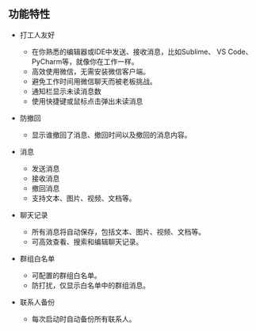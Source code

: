 ## 功能特性

- 打工人友好
  - 在你熟悉的编辑器或IDE中发送、接收消息，比如Sublime、 VS Code、PyCharm等，就像你在工作一样。
  - 高效使用微信，无需安装微信客户端。
  - 避免工作时间用微信聊天而被老板挑战。
  - 通知栏显示未读消息数
  - 使用快捷键或鼠标点击弹出未读消息


- 防撤回
    - 显示谁撤回了消息、撤回时间以及撤回的消息内容。


- 消息
    - 发送消息
    - 接收消息
    - 撤回消息
    - 支持文本、图片、视频、文档等。


- 聊天记录
    - 所有消息将自动保存，包括文本、图片、视频、文档等。
    - 可高效查看、搜索和编辑聊天记录。


- 群组白名单
    - 可配置的群组白名单。
    - 防打扰，仅显示白名单中的群组消息。


- 联系人备份
    - 每次启动时自动备份所有联系人。